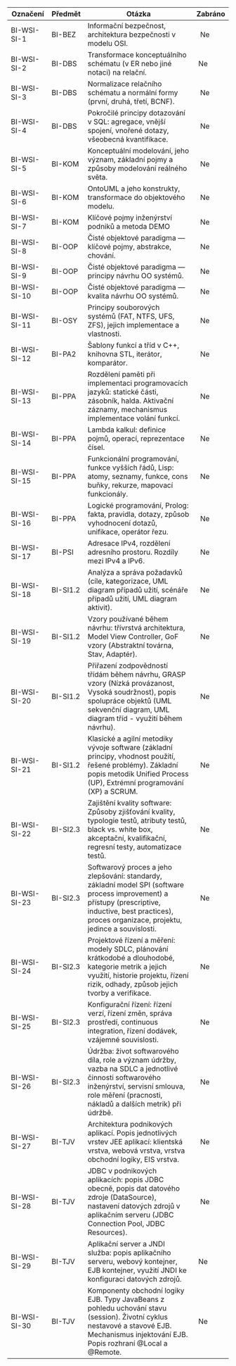 Označení | Předmět | Otázka | Zabráno
-- | -- | -- | --
BI-WSI-SI-1 | BI-BEZ | Informační bezpečnost, architektura bezpečnosti v   modelu OSI. |   Ne
BI-WSI-SI-2 | BI-DBS | Transformace konceptuálního schématu (v ER nebo jiné   notaci) na relační. |  Ne
BI-WSI-SI-3 | BI-DBS | Normalizace relačního schématu a normální formy   (první, druhá, třetí, BCNF). |   Ne
BI-WSI-SI-4 | BI-DBS | Pokročilé principy dotazování v SQL: agregace,   vnější spojení, vnořené dotazy, všeobecná kvantifikace. |   Ne
BI-WSI-SI-5 | BI-KOM | Konceptuální modelování, jeho význam, základní pojmy   a způsoby modelování reálného světa. |   Ne
BI-WSI-SI-6 | BI-KOM | OntoUML a jeho konstrukty, transformace do   objektového modelu. |   Ne
BI-WSI-SI-7 | BI-KOM | Klíčové pojmy inženýrství podniků a metoda DEMO |   Ne
BI-WSI-SI-8 | BI-OOP | Čisté objektové paradigma — klíčové pojmy, abstrakce,   chování. |   Ne
BI-WSI-SI-9 | BI-OOP | Čisté objektové paradigma — principy návrhu OO   systémů. |   Ne
BI-WSI-SI-10 | BI-OOP | Čisté objektové paradigma — kvalita návrhu OO   systémů. |   Ne
BI-WSI-SI-11 | BI-OSY | Principy souborových systémů (FAT, NTFS, UFS, ZFS),   jejich implementace a vlastnosti. |   Ne
BI-WSI-SI-12 | BI-PA2 | Šablony funkcí a tříd v C++, knihovna STL, iterátor,   komparátor. |   Ne
BI-WSI-SI-13 | BI-PPA | Rozdělení paměti při implementaci programovacích   jazyků: statické části, zásobník, halda. Aktivační záznamy, mechanismus   implementace volání funkcí. |   Ne
BI-WSI-SI-14 | BI-PPA | Lambda kalkul: definice pojmů, operací, reprezentace   čísel. |   Ne
BI-WSI-SI-15 | BI-PPA | Funkcionální programování, funkce vyšších řádů, Lisp:   atomy, seznamy, funkce, cons buňky, rekurze, mapovací funkcionály. |   Ne
BI-WSI-SI-16 | BI-PPA | Logické programování, Prolog: fakta, pravidla,   dotazy, způsob vyhodnocení dotazů, unifikace, operátor řezu. |   Ne
BI-WSI-SI-17 | BI-PSI | Adresace IPv4, rozdělení adresního prostoru. Rozdíly   mezi IPv4 a IPv6. |   Ne
BI-WSI-SI-18 | BI-SI1.2 | Analýza a správa požadavků (cíle, kategorizace, UML   diagram případů užití, scénáře případů užití, UML diagram aktivit). |   Ne
BI-WSI-SI-19 | BI-SI1.2 | Vzory používané během návrhu: třívrstvá architektura,   Model View Controller, GoF vzory (Abstraktní továrna, Stav, Adaptér). |   Ne
BI-WSI-SI-20 | BI-SI1.2 | Přiřazení zodpovědností třídám během návrhu, GRASP   vzory (Nízká provázanost, Vysoká soudržnost), popis spolupráce objektů (UML   sekvenční diagram, UML diagram tříd - využití během návrhu). |   Ne
BI-WSI-SI-21 | BI-SI1.2 | Klasické a agilní metodiky vývoje software (základní   principy, vhodnost použití, řešené problémy). Základní popis metodik Unified   Process (UP), Extrémní programování (XP) a SCRUM. |   Ne
BI-WSI-SI-22 | BI-SI2.3 | Zajištění kvality software: Způsoby zjišťování   kvality, typologie testů, atributy testů, black vs. white box, akceptační,   kvalifikační, regresní testy, automatizace testů. |   Ne
BI-WSI-SI-23 | BI-SI2.3 | Softwarový proces a jeho zlepšování: standardy,   základní model SPI (software process improvement) a přístupy (prescriptive,   inductive, best practices), proces organizace, projektu, jedince a   souvislosti. |   Ne
BI-WSI-SI-24 | BI-SI2.3 | Projektové řízení a měření: modely SDLC, plánování   krátkodobé a dlouhodobé, kategorie metrik a jejich využití, historie   projektu, řízení rizik, odhady, způsob jejich tvorby a verifikace. |   Ne
BI-WSI-SI-25 | BI-SI2.3 | Konfigurační řízení: řízení verzí, řízení změn,   správa prostředí, continuous integration, řízení dodávek, vzájemné   souvislosti. |   Ne
BI-WSI-SI-26 | BI-SI2.3 | Údržba: život softwarového díla, role a význam   údržby, vazba na SDLC a jednotlivé činnosti softwarového inženýrství,   servisní smlouva, role měření (pracnosti, nákladů a dalších metrik) při   údržbě. |   Ne
BI-WSI-SI-27 | BI-TJV | Architektura podnikových aplikací. Popis jednotlivých   vrstev JEE aplikací: klientská vrstva, webová vrstva, vrstva obchodní logiky,   EIS vrstva. |   Ne
BI-WSI-SI-28 | BI-TJV | JDBC v podnikových aplikacích: popis JDBC obecně,   popis dat datového zdroje (DataSource), nastavení datových zdrojů v   aplikačním serveru (JDBC Connection Pool, JDBC Resources). |   Ne
BI-WSI-SI-29 | BI-TJV | Aplikační server a JNDI služba: popis aplikačního   serveru, webový kontejner, EJB kontejner, využití JNDI ke konfiguraci   datových zdrojů. |  Ne
BI-WSI-SI-30 | BI-TJV | Komponenty obchodní logiky EJB. Typy JavaBeans z   pohledu uchování stavu (session). Životní cyklus nestavové a stavové EJB.   Mechanismus injektování EJB. Popis rozhraní @Local a @Remote. |  Ne


